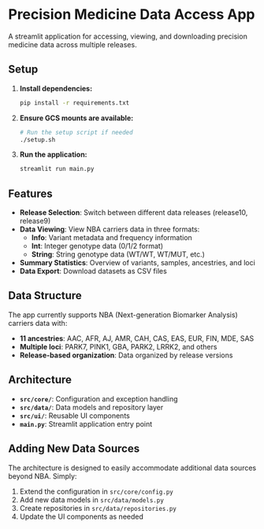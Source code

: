# Precision Medicine Data Access App

A streamlit application for accessing, viewing, and downloading precision medicine data across multiple releases.

## Setup

1. **Install dependencies:**
   ```bash
   pip install -r requirements.txt
   ```

2. **Ensure GCS mounts are available:**
   ```bash
   # Run the setup script if needed
   ./setup.sh
   ```

3. **Run the application:**
   ```bash
   streamlit run main.py
   ```

## Features

- **Release Selection**: Switch between different data releases (release10, release9)
- **Data Viewing**: View NBA carriers data in three formats:
  - **Info**: Variant metadata and frequency information
  - **Int**: Integer genotype data (0/1/2 format)
  - **String**: String genotype data (WT/WT, WT/MUT, etc.)
- **Summary Statistics**: Overview of variants, samples, ancestries, and loci
- **Data Export**: Download datasets as CSV files

## Data Structure

The app currently supports NBA (Next-generation Biomarker Analysis) carriers data with:
- **11 ancestries**: AAC, AFR, AJ, AMR, CAH, CAS, EAS, EUR, FIN, MDE, SAS
- **Multiple loci**: PARK7, PINK1, GBA, PARK2, LRRK2, and others
- **Release-based organization**: Data organized by release versions

## Architecture

- **`src/core/`**: Configuration and exception handling
- **`src/data/`**: Data models and repository layer
- **`src/ui/`**: Reusable UI components
- **`main.py`**: Streamlit application entry point

## Adding New Data Sources

The architecture is designed to easily accommodate additional data sources beyond NBA. Simply:
1. Extend the configuration in `src/core/config.py`
2. Add new data models in `src/data/models.py`
3. Create repositories in `src/data/repositories.py`
4. Update the UI components as needed 